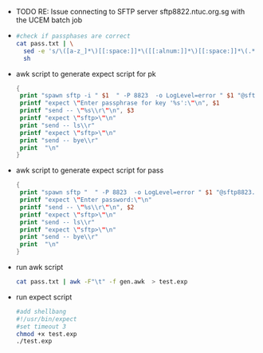 - TODO RE: Issue connecting to SFTP server sftp8822.ntuc.org.sg with the UCEM batch job
- ``` bash
  #check if passphases are correct
  cat pass.txt | \
    sed -e 's/\([a-z_]*\)[[:space:]]*\([[:alnum:]]*\)[[:space:]]*\(.*\)$/ssh-keygen -y -P "\3" -f \1/' |\
    sh
  ```
- awk script to generate expect script for pk
  
  ``` awk
  {
   print "spawn sftp -i " $1  " -P 8823  -o LogLevel=error " $1 "@sftp8823.ntuc.org.sg"
   printf "expect \"Enter passphrase for key '%s':\"\n", $1
   printf "send -- \"%s\\r\"\n", $3
   printf "expect \"sftp>\"\n"
   print "send -- ls\\r"
   printf "expect \"sftp>\"\n"
   print "send -- bye\\r"
   print  "\n"
  }
  ```
- awk script to generate expect script for pass
  
  ``` awk
  {
   print "spawn sftp "  " -P 8823  -o LogLevel=error " $1 "@sftp8823.ntuc.org.sg"
   printf "expect \"Enter password:\"\n"
   printf "send -- \"%s\\r\"\n", $2
   printf "expect \"sftp>\"\n"
   print "send -- ls\\r"
   printf "expect \"sftp>\"\n"
   print "send -- bye\\r"
   print  "\n"
  }
  ```
- run awk script
  
  ``` bash
  cat pass.txt | awk -F"\t" -f gen.awk  > test.exp
  ```
- run expect script
  
  ``` bash
  #add shellbang
  #!/usr/bin/expect 
  #set timeout 3
  chmod +x test.exp
  ./test.exp
  ```